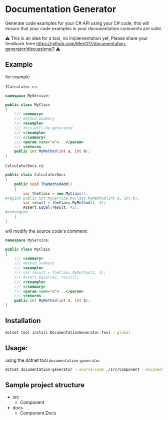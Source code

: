# Documentation Generator

Generate code examples for your C# API using your C# code, this will ensure that your code examples in your documentation comments are valid.

⚠️ This is an idea for a tool, no implementation yet, Please share your feedback here https://github.com/Meir017/documentation-generator/discussions/1 ⚠️

## Example

for example - 

`ICalculator.cs`:

```csharp
namespace MyService;

public class MyClass
{
    /// <summary>
    /// method summary
    /// <example>
    /// this-will-be-generated
    /// </example>
    /// </summary>
    /// <param name="a">...</param>
    /// <returns
    public int MyMethod(int a, int b);
}
```

`CalculatorDocs.cs`:

```csharp
public class CalculatorDocs
{
    public void TheMethodAdd()
    {
        var theClass = new MyClass();
#region public int MyService.MyClass.MyMethod(int a, int b);
        var result = theClass.MyMethod(1, 2);
        Assert.Equal(result, 42);
#endregion
    }
}
```

will modify the source code's comment:

```csharp
namespace MyService;

public class MyClass
{
    /// <summary>
    /// method summary
    /// <example>
    /// var result = theClass.MyMethod(1, 2);
    /// Assert.Equal(42, result);
    /// </example>
    /// </summary>
    /// <param name="a">...</param>
    /// <returns
    public int MyMethod(int a, int b);
}
```

## Installation

```bash
dotnet tool install DocumentationGenerator.Tool --global
```

## Usage:

using the dotnet tool `documentation-generator`

```bash
dotnet documentation-generator --source-code ./src/Component --documentation ./docs/Component.Docs
```

## Sample project structure

- src
  - Component
- docs
  - Component.Docs
